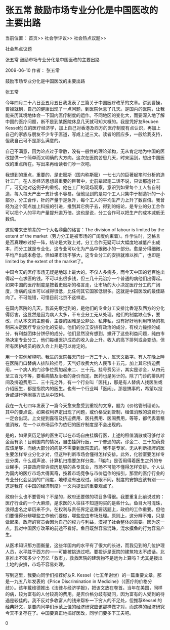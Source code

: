 # 张五常 鼓励市场专业分化是中国医改的主要出路

当前位置： 首页>> 社会学评议>> 社会热点议题>>

社会热点议题

张五常 鼓励市场专业分化是中国医改的主要出路

2009-06-10 作者： 张五常

鼓励市场专业分化是中国医改的主要出路

张五常

 今年四月二十八日至五月五日我发表了三篇关于中国医疗改革的文章。讲到曹操，曹操就到，自己的健康出现了一点问题，到医院休息了几天。是国内的医院，让我能亲历其境地体会一下国内医疗制度的运作。不同地区的变化大，而要深入地了解中国的医疗问题，断不是到某医院休息几天就可知大概的。我是凭好友Reuben Kessel创立的医疗经济学，加上自己对香港及西方的医疗制度有点认识，再加上自己的家族与朋友不少专于医道，写成上述三文。读者的回应多，一般给我支持，但我自己可不是那么满意的。

 自己不满意，因为论点过于零散，没有一般性的理论架构，无从肯定地为中国的医改提供一个简单而又明确的大方向。这次在医院苦思几天，时来运到，想出中国医改的重点所在。写出来再给读者们吵一次吧。

 我想到的重点，重要的，是史密斯（国内称斯密）一七七六的巨著起笔时分析的造针工厂。在人类经济思想最重要的巨著中，史前辈起笔二话不说，只谈那造针工厂，可见他对这例子的重视。他在工厂的现场观察，意识到如果每个工人各自制造，每人每天产出一支针也不容易。但他见到的是每个工人只集中于制造针的一小部分，分工合作，针的产量于是急升，每个工人的平均生产力上升了数百倍。我曾经为这个观点加上科技的引进，推到其它例子去，得到的结论，是专业的分工合作可以把个人的平均产量提升逾万倍。这也是说，分工合作可以把生产的成本减低无数倍。

 这就带来史前辈的一个大名鼎鼎的格言：The division of labour is limited by the extent of the market（劳力分工是被市场的广阔度约束着）。作学生时，这格言是否真理吵过好一阵，结论是大致上对。分工合作无疑可以大幅度地减低产出成本，而分工就是专业化，这专业可以化为产品中很微小的一部分。愈是分得细微，平均产出成本愈低，但如果市场不够大，这专业分工的安排就难以推广，也即是limited by the extent of the market了。

 中国今天的医疗市场无疑是地球上最大的。不仅人多病多，而今天中国的老百姓出得起一点求医的钱。不可以出很多钱，但三几十元治疗一个普通的病他们出得起。如果中国的医疗制度是按着史密斯的格言走，让市场的大小决定医疗分工的广阔度，治病的成本可以减得很低，比任何其它国家低很多。这就是中国医改的最佳路向了。不可能错，可惜目前北京不这样走。

 在国内医院的几天，我首先察觉到的，是他们的专业分工安排比香港及西方的分化得厉害。这显然是因为病人太多，不专业分工无从处理。他们的制度缺点多，要改，而从本文的主题看，主要的困难是公非公、私非私，没有好好地利用市场的机制来决定医疗专业分化的安排。他们的分工安排有政治的成分，有权力操控的成分，有利益团体分饼仔的成分。他们显然没有想到，撇开了这些利益问题，纯由市场决定专业分工，他们每组医护成员的收入会上升。收入的高下排列或会变动，但所有医护成员的收入会上升是可以肯定的。

 用一个实例解释吧。我进的医院每天门诊一万二千人，属天文数字。有人在晚上睡在医院门口替病人排队轮挂号，天气好收费大约人民币十五元。加上其它挤迫费用，一个病人的门诊争位费加起来二、三十元。挂号费另计，其实是诊金，从四元至三百元不等，要看病情及治者的身价而定。医药也是另计的。除了门诊的排队时间及挤迫费用二、三十元之外，有一个行业叫「医托」，那是有人替病人找医生或介绍医生，都是指院内的医生。也有一个行业叫「医闹」，那是搞事的，希望以投诉或游行等闹事方法从中取利。

 我在一九七四年发表了一篇今天愈来愈受到重视的文章，题为《价格管制理论》。其中的要点说，如果权利界定出现了问题，或价格受到管制，租值消散的浪费行为一定会出现。上文提到露宿及挤迫费用、医托费用、医闹费用，等等，都代表着租值消散，在一个以市场运作为依归的医疗制度是不会出现的。

 是的，如果资历足够的医生可以在市场自由挂牌行医，上述的租值消散或可够付诊金而有余！目前国内的情况，自由挂牌行医，一个普通的病，诊金二、三十加药费应该足够，而绝大部分的病是不需要到医院去的。我不是专家，无从判断挂牌的医生要怎样专业分化才对，但这种判断市场会懂得怎样安排。此外，化验室要怎样专业分类，什么超声波、计算机扫描要怎样分类，「睇片」是否用得着医生之外的专业睇手，只要政府容许资历足够的各专其业，市场不可能不懂得怎样安排。个人认为国内的医疗市场大得离奇，按着市场竞争与市价运作的指引，那里的医疗行业的专业分化会达到的广阔度，地球没有出现过。局限不同，制度的安排应该有别——这是我在《中国的经济制度》一文内提出的重要观点了。

 政府什么也不要管吗？不是的，政府还要做的项目多得很。我要重复此前说过的：医疗行业的一个大麻烦，是求医的人往往不知道购买的是些什么。鱼目大可混珠，浪得虚名之辈历来不少。在权利与责任界定这重要话题上，政府的工作重要。但他们要懂得分辨哪些工作他们要做，哪些应由市场处理。原则上，这分辨不难，只是做起来，政府的官员会因为自己的权力与利益，漠视了社会整体的需要。因为这一点，我对中国医疗改革的前途不看好。鱼目既然容易混珠，混水摸鱼的行为容易产生。

 从医术知识那方面衡量，这些年国内的水平有了很大的长进，而我见到的几位护理人员，水平胜于西方的——可能被挑选过吧。要投诉是医院的建筑物太不成话。北京推出不知多少个万亿「救市」，救救医院的建筑物不是远为上算吗？尤其是拨出土地的安排，市场不容易处理。

 写到这里，我要向同学们推荐好友R. Kessel（七五年谢世）的一篇重要文章。那是一九五八年发表的《Price Discrimination in Medicine》（《医疗的价格分歧》）。该年戴维德推出《法律与经济学报》，把该文放在卷首。当年在美国，同样的病，较为富有的人付较高的费用。是否价格分歧有疑问，因为富有的人受到的待遇是较佳的。我不反对多收富人的钱来帮补一下穷人的不足处，但推荐Kessel 的经典好文，是要向同学们示范上佳的经济研究应该那样做才对，而这样的经济研究今天不复存在了。中国要真正地搞好医改，同学们要多下工夫吧。

0